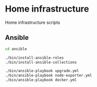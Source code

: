 # Home infrastructure
Home infrastructure scripts 

## Ansible

```bash
cd ansible

./bin/install-ansible-roles
./bin/install-ansible-collections

./bin/ansible-playbook upgrade.yml
./bin/ansible-playbook node-exporter.yml
./bin/ansible-playbook docker.yml
```
